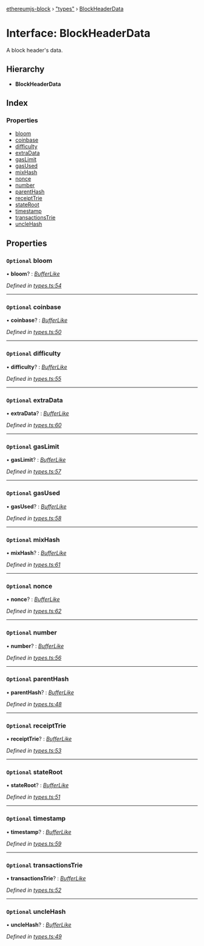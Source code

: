 [ethereumjs-block](../README.md) › ["types"](../modules/_types_.md) › [BlockHeaderData](_types_.blockheaderdata.md)

# Interface: BlockHeaderData

A block header's data.

## Hierarchy

* **BlockHeaderData**

## Index

### Properties

* [bloom](_types_.blockheaderdata.md#optional-bloom)
* [coinbase](_types_.blockheaderdata.md#optional-coinbase)
* [difficulty](_types_.blockheaderdata.md#optional-difficulty)
* [extraData](_types_.blockheaderdata.md#optional-extradata)
* [gasLimit](_types_.blockheaderdata.md#optional-gaslimit)
* [gasUsed](_types_.blockheaderdata.md#optional-gasused)
* [mixHash](_types_.blockheaderdata.md#optional-mixhash)
* [nonce](_types_.blockheaderdata.md#optional-nonce)
* [number](_types_.blockheaderdata.md#optional-number)
* [parentHash](_types_.blockheaderdata.md#optional-parenthash)
* [receiptTrie](_types_.blockheaderdata.md#optional-receipttrie)
* [stateRoot](_types_.blockheaderdata.md#optional-stateroot)
* [timestamp](_types_.blockheaderdata.md#optional-timestamp)
* [transactionsTrie](_types_.blockheaderdata.md#optional-transactionstrie)
* [uncleHash](_types_.blockheaderdata.md#optional-unclehash)

## Properties

### `Optional` bloom

• **bloom**? : *[BufferLike](../modules/_types_.md#bufferlike)*

*Defined in [types.ts:54](https://github.com/ethereumjs/ethereumjs-vm/blob/master/packages/block/src/types.ts#L54)*

___

### `Optional` coinbase

• **coinbase**? : *[BufferLike](../modules/_types_.md#bufferlike)*

*Defined in [types.ts:50](https://github.com/ethereumjs/ethereumjs-vm/blob/master/packages/block/src/types.ts#L50)*

___

### `Optional` difficulty

• **difficulty**? : *[BufferLike](../modules/_types_.md#bufferlike)*

*Defined in [types.ts:55](https://github.com/ethereumjs/ethereumjs-vm/blob/master/packages/block/src/types.ts#L55)*

___

### `Optional` extraData

• **extraData**? : *[BufferLike](../modules/_types_.md#bufferlike)*

*Defined in [types.ts:60](https://github.com/ethereumjs/ethereumjs-vm/blob/master/packages/block/src/types.ts#L60)*

___

### `Optional` gasLimit

• **gasLimit**? : *[BufferLike](../modules/_types_.md#bufferlike)*

*Defined in [types.ts:57](https://github.com/ethereumjs/ethereumjs-vm/blob/master/packages/block/src/types.ts#L57)*

___

### `Optional` gasUsed

• **gasUsed**? : *[BufferLike](../modules/_types_.md#bufferlike)*

*Defined in [types.ts:58](https://github.com/ethereumjs/ethereumjs-vm/blob/master/packages/block/src/types.ts#L58)*

___

### `Optional` mixHash

• **mixHash**? : *[BufferLike](../modules/_types_.md#bufferlike)*

*Defined in [types.ts:61](https://github.com/ethereumjs/ethereumjs-vm/blob/master/packages/block/src/types.ts#L61)*

___

### `Optional` nonce

• **nonce**? : *[BufferLike](../modules/_types_.md#bufferlike)*

*Defined in [types.ts:62](https://github.com/ethereumjs/ethereumjs-vm/blob/master/packages/block/src/types.ts#L62)*

___

### `Optional` number

• **number**? : *[BufferLike](../modules/_types_.md#bufferlike)*

*Defined in [types.ts:56](https://github.com/ethereumjs/ethereumjs-vm/blob/master/packages/block/src/types.ts#L56)*

___

### `Optional` parentHash

• **parentHash**? : *[BufferLike](../modules/_types_.md#bufferlike)*

*Defined in [types.ts:48](https://github.com/ethereumjs/ethereumjs-vm/blob/master/packages/block/src/types.ts#L48)*

___

### `Optional` receiptTrie

• **receiptTrie**? : *[BufferLike](../modules/_types_.md#bufferlike)*

*Defined in [types.ts:53](https://github.com/ethereumjs/ethereumjs-vm/blob/master/packages/block/src/types.ts#L53)*

___

### `Optional` stateRoot

• **stateRoot**? : *[BufferLike](../modules/_types_.md#bufferlike)*

*Defined in [types.ts:51](https://github.com/ethereumjs/ethereumjs-vm/blob/master/packages/block/src/types.ts#L51)*

___

### `Optional` timestamp

• **timestamp**? : *[BufferLike](../modules/_types_.md#bufferlike)*

*Defined in [types.ts:59](https://github.com/ethereumjs/ethereumjs-vm/blob/master/packages/block/src/types.ts#L59)*

___

### `Optional` transactionsTrie

• **transactionsTrie**? : *[BufferLike](../modules/_types_.md#bufferlike)*

*Defined in [types.ts:52](https://github.com/ethereumjs/ethereumjs-vm/blob/master/packages/block/src/types.ts#L52)*

___

### `Optional` uncleHash

• **uncleHash**? : *[BufferLike](../modules/_types_.md#bufferlike)*

*Defined in [types.ts:49](https://github.com/ethereumjs/ethereumjs-vm/blob/master/packages/block/src/types.ts#L49)*
